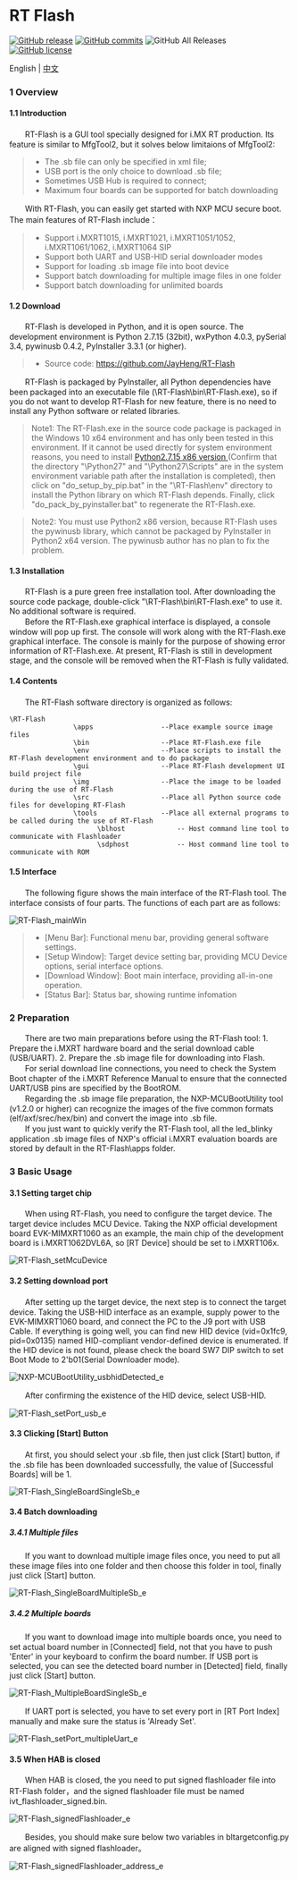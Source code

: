 # RT Flash

[![GitHub release](https://img.shields.io/github/release/JayHeng/RT-Flash.svg)](https://github.com/JayHeng/RT-Flash/releases/latest) [![GitHub commits](https://img.shields.io/github/commits-since/JayHeng/RT-Flash/v1.1.0.svg)](https://github.com/JayHeng/RT-Flash/compare/v1.1.0...master) ![GitHub All Releases](https://img.shields.io/github/downloads/JayHeng/RT-Flash/total.svg) [![GitHub license](https://img.shields.io/github/license/JayHeng/RT-Flash.svg)](https://github.com/JayHeng/RT-Flash/blob/master/LICENSE)

English | [中文](./README-zh.md)

### 1 Overview
#### 1.1 Introduction
　　RT-Flash is a GUI tool specially designed for i.MX RT production. Its feature is similar to MfgTool2, but it solves below limitaions of MfgTool2:  

> * The .sb file can only be specified in xml file;  
> * USB port is the only choice to download .sb file;  
> * Sometimes USB Hub is required to connect;  
> * Maximum four boards can be supported for batch downloading  

　　With RT-Flash, you can easily get started with NXP MCU secure boot. The main features of RT-Flash include：  

> * Support i.MXRT1015, i.MXRT1021, i.MXRT1051/1052, i.MXRT1061/1062, i.MXRT1064 SIP  
> * Support both UART and USB-HID serial downloader modes  
> * Support for loading .sb image file into boot device  
> * Support batch downloading for multiple image files in one folder  
> * Support batch downloading for unlimited boards  

#### 1.2 Download
　　RT-Flash is developed in Python, and it is open source. The development environment is Python 2.7.15 (32bit), wxPython 4.0.3, pySerial 3.4, pywinusb 0.4.2, PyInstaller 3.3.1 (or higher).  

> * Source code: https://github.com/JayHeng/RT-Flash  

　　RT-Flash is packaged by PyInstaller, all Python dependencies have been packaged into an executable file (\RT-Flash\bin\RT-Flash.exe), so if you do not want to develop RT-Flash for new feature, there is no need to install any Python software or related libraries.  

> Note1: The RT-Flash.exe in the source code package is packaged in the Windows 10 x64 environment and has only been tested in this environment. If it cannot be used directly for system environment reasons, you need to install [Python2.7.15 x86 version ](https://www.python.org/ftp/python/2.7.15/python-2.7.15.msi)(Confirm that the directory "\Python27\" and "\Python27\Scripts\" are in the system environment variable path after the installation is completed), then click on "do_setup_by_pip.bat" in the "\RT-Flash\env\" directory to install the Python library on which RT-Flash depends. Finally, click "do_pack_by_pyinstaller.bat" to regenerate the RT-Flash.exe.  

> Note2: You must use Python2 x86 version, because RT-Flash uses the pywinusb library, which cannot be packaged by PyInstaller in Python2 x64 version. The pywinusb author has no plan to fix the problem.  

#### 1.3 Installation
　　RT-Flash is a pure green free installation tool. After downloading the source code package, double-click "\RT-Flash\bin\RT-Flash.exe" to use it. No additional software is required.  
　　Before the RT-Flash.exe graphical interface is displayed, a console window will pop up first. The console will work along with the RT-Flash.exe graphical interface. The console is mainly for the purpose of showing error information of RT-Flash.exe. At present, RT-Flash is still in development stage, and the console will be removed when the RT-Flash is fully validated.

#### 1.4 Contents
　　The RT-Flash software directory is organized as follows:  
```text
\RT-Flash
                \apps                 --Place example source image files
                \bin                  --Place RT-Flash.exe file
                \env                  --Place scripts to install the RT-Flash development environment and to do package
                \gui                  --Place RT-Flash development UI build project file
                \img                  --Place the image to be loaded during the use of RT-Flash
                \src                  --Place all Python source code files for developing RT-Flash
                \tools                --Place all external programs to be called during the use of RT-Flash
                      \blhost             -- Host command line tool to communicate with Flashloader
                      \sdphost            -- Host command line tool to communicate with ROM
```
#### 1.5 Interface
　　The following figure shows the main interface of the RT-Flash tool. The interface consists of four parts. The functions of each part are as follows:  

![RT-Flash_mainWin](http://henjay724.com/image/cnblogs/RT-Flash_v1.1.0.PNG)

> * [Menu Bar]: Functional menu bar, providing general software settings.  
> * [Setup Window]: Target device setting bar, providing MCU Device options, serial interface options.  
> * [Download Window]: Boot main interface, providing all-in-one operation.  
> * [Status Bar]: Status bar, showing runtime infomation  

### 2 Preparation
　　There are two main preparations before using the RT-Flash tool: 1. Prepare the i.MXRT hardware board and the serial download cable (USB/UART). 2. Prepare the .sb image file for downloading into Flash.  
　　For serial download line connections, you need to check the System Boot chapter of the i.MXRT Reference Manual to ensure that the connected UART/USB pins are specified by the BootROM.  
　　Regarding the .sb image file preparation, the NXP-MCUBootUtility tool (v1.2.0 or higher) can recognize the images of the five common formats (elf/axf/srec/hex/bin) and convert the image into .sb file.  
　　If you just want to quickly verify the RT-Flash tool, all the led_blinky application .sb image files of NXP's official i.MXRT evaluation boards are stored by default in the RT-Flash\apps folder.  

### 3 Basic Usage
#### 3.1 Setting target chip
　　When using RT-Flash, you need to configure the target device. The target device includes MCU Device. Taking the NXP official development board EVK-MIMXRT1060 as an example, the main chip of the development board is i.MXRT1062DVL6A, so [RT Device] should be set to i.MXRT106x.  

![RT-Flash_setMcuDevice](http://henjay724.com/image/cnblogs/rtFlash_v1_1_0_setMcuDevice_rt1060.PNG)

#### 3.2 Setting download port
　　After setting up the target device, the next step is to connect the target device. Taking the USB-HID interface as an example, supply power to the EVK-MIMXRT1060 board, and connect the PC to the J9 port with USB Cable. If everything is going well, you can find new HID device (vid=0x1fc9, pid=0x0135) named HID-compliant vendor-defined device is enumerated. If the HID device is not found, please check the board SW7 DIP switch to set Boot Mode to 2'b01(Serial Downloader mode).  

![NXP-MCUBootUtility_usbhidDetected_e](http://henjay724.com/image/cnblogs/nxpSecBoot_usbhidDetected_e.png)

　　After confirming the existence of the HID device, select USB-HID.  

![RT-Flash_setPort_usb_e](http://henjay724.com/image/cnblogs/rtFlash_v1_1_0_setPort_usb_e.png)

#### 3.3 Clicking [Start] Button
　　At first, you should select your .sb file, then just click [Start] button, if the .sb file has been downloaded successfully, the value of [Successful Boards] will be 1.  

![RT-Flash_SingleBoardSingleSb_e](http://henjay724.com/image/cnblogs/rtFlash_v1_1_0_SingleBoardSingleSb_downloadSuccess_e.png)

#### 3.4 Batch downloading
##### 3.4.1 Multiple files
　　If you want to download multiple image files once, you need to put all these image files into one folder and then choose this folder in tool, finally just click [Start] button.   

![RT-Flash_SingleBoardMultipleSb_e](http://henjay724.com/image/cnblogs/rtFlash_v1_1_0_SingleBoardMultipleSb_downloadSuccess_e.png)

##### 3.4.2 Multiple boards
　　If you want to download image into multiple boards once, you need to set actual board number in [Connected] field, not that you have to push 'Enter' in your keyboard to confirm the board number. If USB port is selected, you can see the detected board number in [Detected] field, finally just click [Start] button.  

![RT-Flash_MultipleBoardSingleSb_e](http://henjay724.com/image/cnblogs/rtFlash_v1_1_0_MultipleBoardMultipleSb_downloadSuccess_e.png)

　　If UART port is selected, you have to set every port in [RT Port Index] manually and make sure the status is 'Already Set'.   

![RT-Flash_setPort_multipleUart_e](http://henjay724.com/image/cnblogs/rtFlash_v1_1_0_setPort_multipleUart_e.png)

#### 3.5 When HAB is closed
　　When HAB is closed, the you need to put signed flashloader file into RT-Flash folder，and the signed flashloader file must be named ivt_flashloader_signed.bin.  

![RT-Flash_signedFlashloader_e](http://henjay724.com/image/cnblogs/rtFlash_v1_0_0_signedFlashloader.PNG)

　　Besides, you should make sure below two variables in bltargetconfig.py are aligned with signed flashloader。  

![RT-Flash_signedFlashloader_address_e](http://henjay724.com/image/cnblogs/rtFlash_v1_0_0_signedFlashloader_address_e.png)


